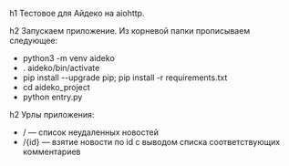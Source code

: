 h1 Тестовое для Айдеко на aiohttp.

h2 Запускаем приложение. Из корневой папки прописываем следующее:

- python3 -m venv aideko
- . aideko/bin/activate
- pip install --upgrade pip; pip install -r requirements.txt
- cd aideko_project
- python entry.py

h2 Урлы приложения:
- / — список неудаленных новостей
- /{id} — взятие новости по id с выводом списка соответствующих комментариев
